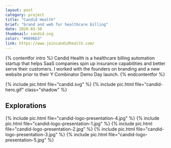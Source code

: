 ```yaml
---
layout: post
category: project
title: "Candid Health"
brief: "brand and web for healthcare billing"
date: 2020-03-30
thumbnail: candid.svg
color: "#0096b3"
link: https://www.joincandidhealth.com/
---
```


{% contentfor intro %}
Candid Health is a healthcare billing automation startup that helps SaaS companies spin up insurance capabilities and better serve their customers. I worked with the founders on branding and a new website prior to their Y Combinator Demo Day launch.
{% endcontentfor %}

{% include pic.html file="candid.svg" %}
{% include pic.html file="candid-hero.gif" class="shadow" %}

## Explorations

{% include pic.html file="candid-logo-presentation-4.jpg" %}
{% include pic.html file="candid-logo-presentation-1.jpg" %}
{% include pic.html file="candid-logo-presentation-2.jpg" %}
{% include pic.html file="candid-logo-presentation-3.jpg" %}
{% include pic.html file="candid-logo-presentation-5.jpg" %}
